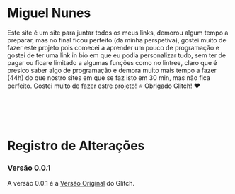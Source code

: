 # Miguel Nunes

Este site é um site para juntar todos os meus links, demorou algum tempo a preparar, mas no final ficou perfeito (da minha perspetiva), gostei muito de fazer este projeto pois comecei a aprender um pouco de programação e gostei de ter uma link in bio em que eu podia personalizar tudo, sem ter de pagar ou ficare limitado a algumas funções como no lintree, claro que é presico saber algo de programação e demora muito mais tempo a fazer (44h) do que nostro sites em que se faz isto em 30 min, mas não fica perfeito. 
Gostei muito de fazer estre projeto! ⭐️
Obrigado Glitch! ❤️

<br>
<br>
<br>

# Registro de Alterações

### Versão 0.0.1

A versão 0.0.1 é a [Versão Original](https://glitch-in-bio.glitch.me/) do Glitch.
